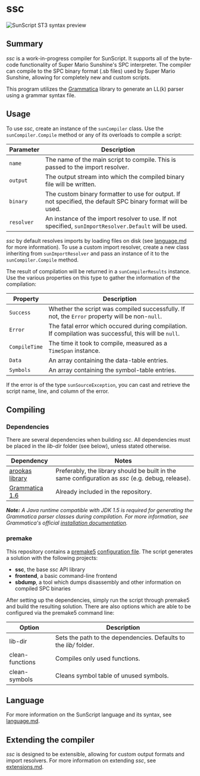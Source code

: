 # ssc

![SunScript ST3 syntax preview](http://i.imgur.com/YHChKwd.png)

## Summary

_ssc_ is a work-in-progress compiler for SunScript.
It supports all of the byte-code functionality of Super Mario Sunshine's SPC interpreter.
The compiler can compile to the SPC binary format (.sb files) used by Super Mario Sunshine, allowing for completely new and custom scripts.

This program utilizes the [Grammatica](http://grammatica.percederberg.net/) library to generate an LL(k) parser using a grammar syntax file.

## Usage

To use _ssc_, create an instance of the `sunCompiler` class.
Use the `sunCompiler.Compile` method or any of its overloads to compile a script:

|Parameter|Description|
|---------|-----------|
|`name`|The name of the main script to compile. This is passed to the import resolver.|
|`output`|The output stream into which the compiled binary file will be written.|
|`binary`|The custom binary formatter to use for output. If not specified, the default SPC binary format will be used.|
|`resolver`|An instance of the import resolver to use. If not specified, `sunImportResolver.Default` will be used.|

_ssc_ by default resolves imports by loading files on disk (see [language.md](language.md) for more information).
To use a custom import resolver, create a new class inheriting from `sunImportResolver` and pass an instance of it to the `sunCompiler.Compile` method.

The result of compilation will be returned in a `sunCompilerResults` instance.
Use the various properties on this type to gather the information of the compilation:

|Property|Description|
|--------|-----------|
|`Success`|Whether the script was compiled successfully. If not, the `Error` property will be non-`null`.|
|`Error`|The fatal error which occured during compilation. If compilation was successful, this will be `null`.|
|`CompileTime`|The time it took to compile, measured as a `TimeSpan` instance.|
|`Data`|An array containing the data-table entries.|
|`Symbols`|An array containing the symbol-table entries.|

If the error is of the type `sunSourceException`, you can cast and retrieve the script name, line, and column of the error.

## Compiling

### Dependencies

There are several dependencies when building _ssc_.
All dependencies must be placed in the _lib-dir_ folder (see below), unless stated otherwise.

|Dependency|Notes|
|----------|-----|
|[arookas library](https://github.com/arookas/arookas)|Preferably, the library should be built in the same configuration as _ssc_ (e.g. debug, release).|
|[Grammatica 1.6](http://grammatica.percederberg.net/)|Already included in the repository.|

_**Note:** A Java runtime compatible with JDK 1.5 is required for generating the Grammatica parser classes during compilation.
For more information, see Grammatica's official [installation documentation](http://grammatica.percederberg.net/doc/release/install.html)._

### premake

This repository contains a [premake5](https://premake.github.io/) [configuration file](premake5.lua). 
The script generates a solution with the following projects:

 - **ssc**, the base _ssc_ API library
 - **frontend**, a basic command-line frontend
 - **sbdump**, a tool which dumps disassembly and other information on compiled SPC binaries

After setting up the dependencies, simply run the script through premake5 and build the resulting solution.
There are also options which are able to be configured via the premake5 command line:

|Option|Description|
|------|-----------|
|lib-dir|Sets the path to the dependencies. Defaults to the _lib/_ folder.|
|clean-functions|Compiles only used functions.|
|clean-symbols|Cleans symbol table of unused symbols.|

## Language

For more information on the SunScript language and its syntax, see [language.md](language.md).

## Extending the compiler

_ssc_ is designed to be extensible, allowing for custom output formats and import resolvers.
For more information on extending _ssc_, see [extensions.md](extensions.md).
